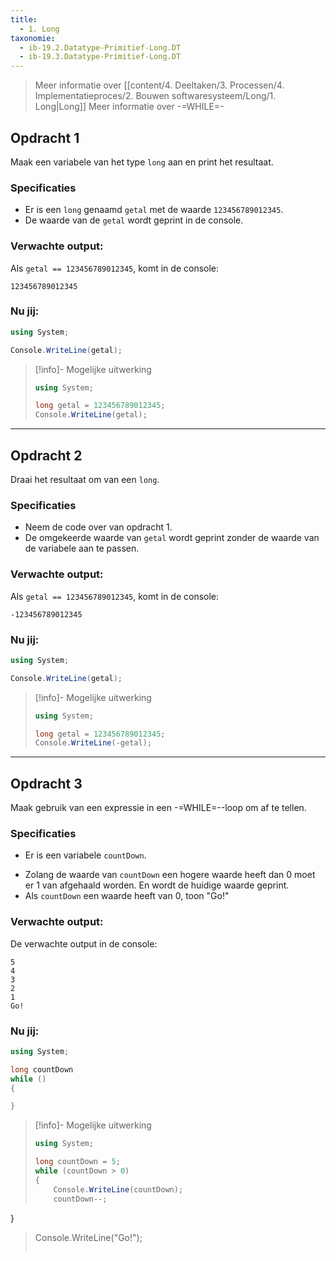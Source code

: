 ```yaml
---
title:
  - 1. Long
taxonomie:
  - ib-19.2.Datatype-Primitief-Long.DT
  - ib-19.3.Datatype-Primitief-Long.DT
---
```


> Meer informatie over [[content/4. Deeltaken/3. Processen/4. Implementatieproces/2. Bouwen softwaresysteem/Long/1. Long|Long]]
> Meer informatie over -=WHILE=-

## Opdracht 1
Maak een variabele van het type `long` aan en print het resultaat.

### Specificaties
- Er is een `long` genaamd `getal` met de waarde `123456789012345`.
- De waarde van de `getal` wordt geprint in de console.

### Verwachte output:
Als `getal == 123456789012345`, komt in de console:
```
123456789012345
```

### Nu jij:
```C#
using System;

Console.WriteLine(getal);
```

> [!info]- Mogelijke uitwerking
> ``` csharp
> using System;
> 
> long getal = 123456789012345;
> Console.WriteLine(getal);
>```

---

## Opdracht 2
Draai het resultaat om van een `long`.

### Specificaties
- Neem de code over van opdracht 1.
- De omgekeerde waarde van `getal` wordt geprint zonder de waarde van de variabele aan te passen.

### Verwachte output:
Als `getal == 123456789012345`, komt in de console:
```
-123456789012345
```

### Nu jij:
```C#
using System;

Console.WriteLine(getal);
```

> [!info]- Mogelijke uitwerking
> ``` csharp
> using System;
> 
> long getal = 123456789012345;
> Console.WriteLine(-getal);
>```

---

## Opdracht 3
Maak gebruik van een expressie in een -=WHILE=--loop om af te tellen.

### Specificaties
* Er is een variabele `countDown`.
- Zolang de waarde van `countDown` een hogere waarde heeft dan 0 moet er 1 van afgehaald worden. En wordt de huidige waarde geprint.
- Als `countDown` een waarde heeft van 0, toon "Go!"

### Verwachte output:
De verwachte output in de console:
```
5
4
3
2
1
Go!
```

### Nu jij:
```C#
using System;

long countDown
while ()
{

}


```

> [!info]- Mogelijke uitwerking
> ``` csharp
> using System;
>
> long countDown = 5;
> while (countDown > 0)
> {
>     Console.WriteLine(countDown);
>     countDown--;
}
> Console.WriteLine("Go!");
>```
